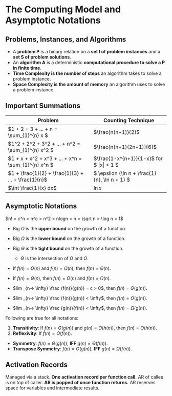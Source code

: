 # The Computing Model and Asymptotic Notations

## Problems, Instances, and Algorithms

* A **problem P** is a binary relation on a **set I of problem instances** and a **set S of problem solutions**.
* An **algorithm A** is a deterministic **computational procedure to solve a P in finite time**.
* **Time Complexity is the number of steps** an algorithm takes to solve a problem instance.
* **Space Complexity is the amount of memory** an algorithm uses to solve a problem instance.

## Important Summations

| Problem                                             | Counting Technique                            |
| --------------------------------------------------- | --------------------------------------------- |
| $1 + 2 + 3 + ... + n = \sum_{1}^{n} x $             | $\frac{n(n+1)}{2}$                            |
| $1^2 + 2^2 + 3^2 + ... + n^2 = \sum_{1}^{n} x^2 $   | $\frac{n(n+1)(2n+1)}{6}$                      |
| $1 + x + x^2 + x^3 + ... + x^n = \sum_{1}^{n} x^n $ | $\frac{1-x^{n+1}}{1-x}$ for $ \|x\| < 1 $     |
| $1 + \frac{1}{2} + \frac{1}{3} + ... + \frac{1}{n}$ | $ \epsilon (\ln n + \frac{1}{n}, \ln n + 1) $ |
| $\int \frac{1}{x} dx$                               | $\ln x$                                       |

## Asymptotic Notations

$n! > c^n > n^c > n^2 > nlogn > n > \sqrt n > \log n > 1$

* Big $O$ is the **upper bound** on the growth of a function.
* Big $\Omega$ is the **lower bound** on the growth of a function.
* Big $\Theta$ is the **tight bound** on the growth of a function.
  * $\Theta$ is the intersection of $O$ and $\Omega$.

* If $f(n) = O(n)$ and $f(n) = \Omega(n)$, then $f(n) = \Theta(n)$.
* If $f(n) = \Theta(n)$, then $f(n) = O(n)$ and $f(n) = \Omega(n)$.

* $lim _{n→ \infty} \frac {f(n)}{g(n)} = c > 0$, then $f(n) = \Theta (g(n))$.
* $lim _{n→ \infty} \frac {f(n)}{g(n)} < \infty$, then $f(n) = O (g(n))$.
* $lim _{n→ \infty} \frac {g(n)}{f(n)} < \infty$, then $f(n) = \Omega (g(n))$.

Following are true for all notations:

1. **Transitivity**: If $f(n) = O(g(n))$ and $g(n) = O(h(n))$, then $f(n) = O(h(n))$.
2. **Reflexivity**: If $f(n) = O(f(n))$.

* **Symmetry**: $f(n) = \Theta (g(n))$, **IFF** $g(n) = \Theta (f(n))$.
* **Transpose Symmetry**: $f(n) = O(g(n))$, **IFF** $g(n) = \Omega (f(n))$.

## Activation Records

Managed via a stack. **One activation record per function call.**
AR of callee is on top of caller. **AR is popped of once function returns.**
AR reserves space for variables and intermediate results.
